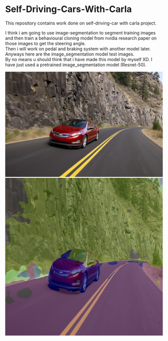 # Self-Driving-Cars-With-Carla
This repository contains work done on self-driving-car with carla project.

I think i am going to use image-segmentation to segment training images and then train a behavioural cloning model from nvidia research paper on those images to get the steering angle.         
Then i will work on pedal and braking system with another model later.     
Anyways here are the image_segmentation model test images.     
By no means u should think that i have made this model by myself XD. I have just used a pretrained image_segmentation model (Resnet-50).

![Test_Image](https://github.com/TarunTomar122/Self-Driving-Cars-With-Carla/blob/master/image_segmentation_model/test.jpg)
![Predicted_Image](https://github.com/TarunTomar122/Self-Driving-Cars-With-Carla/blob/master/image_segmentation_model/te.jpg)
